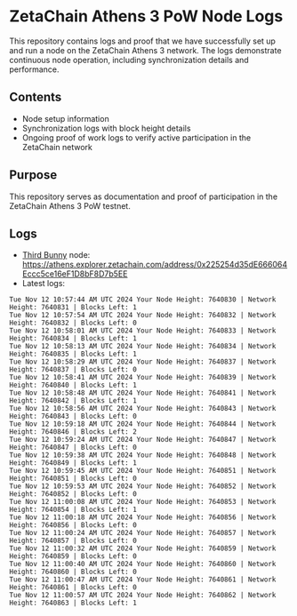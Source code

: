 # ZetaChain Athens 3 PoW Node Logs
This repository contains logs and proof that we have successfully set up and run a node on the ZetaChain Athens 3 network. The logs demonstrate continuous node operation, including synchronization details and performance.

## Contents
- Node setup information
- Synchronization logs with block height details
- Ongoing proof of work logs to verify active participation in the ZetaChain network

## Purpose
This repository serves as documentation and proof of participation in the ZetaChain Athens 3 PoW testnet.

## Logs

- [Third Bunny](https://thirdbunny.xyz/) node: https://athens.explorer.zetachain.com/address/0x225254d35dE666064Eccc5ce16eF1D8bF8D7b5EE
- Latest logs:
```
Tue Nov 12 10:57:44 AM UTC 2024 Your Node Height: 7640830 | Network Height: 7640831 | Blocks Left: 1
Tue Nov 12 10:57:54 AM UTC 2024 Your Node Height: 7640832 | Network Height: 7640832 | Blocks Left: 0
Tue Nov 12 10:58:01 AM UTC 2024 Your Node Height: 7640833 | Network Height: 7640834 | Blocks Left: 1
Tue Nov 12 10:58:13 AM UTC 2024 Your Node Height: 7640834 | Network Height: 7640835 | Blocks Left: 1
Tue Nov 12 10:58:29 AM UTC 2024 Your Node Height: 7640837 | Network Height: 7640837 | Blocks Left: 0
Tue Nov 12 10:58:41 AM UTC 2024 Your Node Height: 7640839 | Network Height: 7640840 | Blocks Left: 1
Tue Nov 12 10:58:48 AM UTC 2024 Your Node Height: 7640841 | Network Height: 7640842 | Blocks Left: 1
Tue Nov 12 10:58:56 AM UTC 2024 Your Node Height: 7640843 | Network Height: 7640843 | Blocks Left: 0
Tue Nov 12 10:59:18 AM UTC 2024 Your Node Height: 7640844 | Network Height: 7640846 | Blocks Left: 2
Tue Nov 12 10:59:24 AM UTC 2024 Your Node Height: 7640847 | Network Height: 7640847 | Blocks Left: 0
Tue Nov 12 10:59:38 AM UTC 2024 Your Node Height: 7640848 | Network Height: 7640849 | Blocks Left: 1
Tue Nov 12 10:59:45 AM UTC 2024 Your Node Height: 7640851 | Network Height: 7640851 | Blocks Left: 0
Tue Nov 12 10:59:53 AM UTC 2024 Your Node Height: 7640852 | Network Height: 7640852 | Blocks Left: 0
Tue Nov 12 11:00:08 AM UTC 2024 Your Node Height: 7640853 | Network Height: 7640854 | Blocks Left: 1
Tue Nov 12 11:00:18 AM UTC 2024 Your Node Height: 7640856 | Network Height: 7640856 | Blocks Left: 0
Tue Nov 12 11:00:24 AM UTC 2024 Your Node Height: 7640857 | Network Height: 7640857 | Blocks Left: 0
Tue Nov 12 11:00:32 AM UTC 2024 Your Node Height: 7640859 | Network Height: 7640859 | Blocks Left: 0
Tue Nov 12 11:00:40 AM UTC 2024 Your Node Height: 7640860 | Network Height: 7640860 | Blocks Left: 0
Tue Nov 12 11:00:47 AM UTC 2024 Your Node Height: 7640861 | Network Height: 7640861 | Blocks Left: 0
Tue Nov 12 11:00:57 AM UTC 2024 Your Node Height: 7640862 | Network Height: 7640863 | Blocks Left: 1
```
